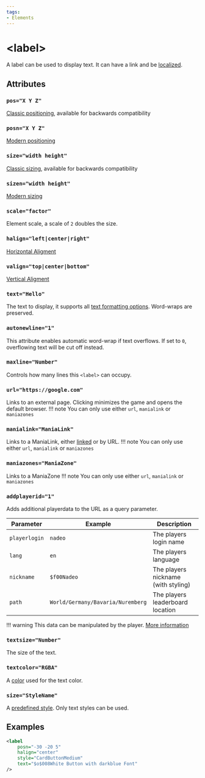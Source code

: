 ```yaml
---
tags:
- Elements
---
```


# &lt;label&gt;
A label can be used to display text. It can have a link and be [localized](../general/multi-language.md).

## Attributes
### `pos="X Y Z"`
[Classic positioning](../general/positioning.md#classical-united--nations), available for backwards compatibility

### `posn="X Y Z"`
[Modern positioning](../general/positioning.md#modern-united-forever--nations-forever)

### `size="width height"`
[Classic sizing](../general/positioning.md#classical-united--nations), available for backwards compatibility

### `sizen="width height"`
[Modern sizing](../general/positioning.md#modern-united-forever--nations-forever)

### `scale="factor"`
Element scale, a scale of `2` doubles the size.

### `halign="left|center|right"`
[Horizontal Aligment](../general/positioning.md#alignment)

### `valign="top|center|bottom"`
[Vertical Aligment](../general/positioning.md#alignment)

### `text="Hello"`
The text to display, it supports all [text formatting options](../general/text-formatting.md). Word-wraps are preserved.

### `autonewline="1"`
This attribute enables automatic word-wrap if text overflows. If set to `0`, overflowing text will be cut off instead.

### `maxline="Number"` <!-- TODO: IS IT maxlines OR maxline -->
Controls how many lines this `<label>` can occupy.

### `url="https://google.com"`
Links to an external page. Clicking minimizes the game and opens the default browser. 
!!! note
    You can only use either `url`, `manialink` or `maniazones`

### `manialink="ManiaLink"`
Links to a ManiaLink, either [linked](../setup/link-setup.md) or by URL.
!!! note
    You can only use either `url`, `manialink` or `maniazones`

### `maniazones="ManiaZone"`
Links to a ManiaZone
!!! note
    You can only use either `url`, `manialink` or `maniazones`

### `addplayerid="1"`
Adds additional playerdata to the URL as a query parameter.

| Parameter | Example | Description |
| --------- | ------- | ----------- |
| `playerlogin` | `nadeo` | The players login name |
| `lang` | `en` | The players language |
| `nickname` | `$f00Nadeo` | The players nickname (with styling) |
| `path` | `World/Germany/Bavaria/Nuremberg` | The players leaderboard location |

!!! warning
    This data can be manipulated by the player. [More information](../general/known-issues.md#addplayerid-is-not-secure)
### `textsize="Number"`
The size of the text.

### `textcolor="RGBA"`
A [color](../general/colors.md) used for the text color.

### `size="StyleName"`
A [predefined style](../general/predefined-styles.md). Only text styles can be used.

## Examples
```xml
<label
    posn="-30 -20 5"
    halign="center"
    style="CardButtonMedium"
    text="$o$008White Button with darkblue Font"
/>
```